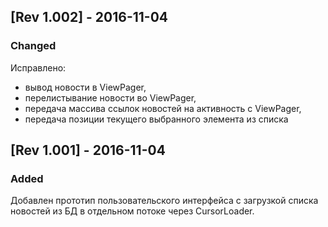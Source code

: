 ## [Rev 1.002] - 2016-11-04
### Changed
Исправлено: 
- вывод новости в ViewPager, 
- перелистывание новости во ViewPager, 
- передача массива ссылок новостей на активность с ViewPager, 
- передача позиции текущего выбранного элемента из списка

## [Rev 1.001] - 2016-11-04
### Added
Добавлен прототип пользовательского интерфейса с загрузкой списка новостей из БД в отдельном потоке через CursorLoader.
